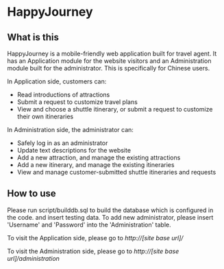 # HappyJourney

What is this
-------------
<p>HappyJourney is a mobile-friendly web application built for travel agent. It has an Application module for the website visitors and an Administration module built for the administrator. This is specifically for Chinese users.</p>
<p>In Application side, customers can: </p>
<ul>
<li>Read introductions of attractions</li>
<li>Submit a request to customize travel plans</li>
<li>View and choose a shuttle itinerary, or submit a request to customize their own itineraries</li>
</ul>
<p>In Administration side, the administrator can: </p>
<ul>
<li>Safely log in as an administrator</li>
<li>Update text descriptions for the website</li>
<li>Add a new attraction, and manage the existing attractions</li>
<li>Add a new itinerary, and manage the existing itineraries</li>
<li>View and manage customer-submitted shuttle itineraries and requests</li>
</ul>

How to use
----------
<p>Please run script/builddb.sql to build the database which is configured in the code. and insert testing data. To add new administrator, please insert 'Username' and 'Password' into the 'Administration' table.</p>
<p>To visit the Application side, please go to <I>http://[site base url]/</I></p>
<p>To visit the Administration side, please go to <I>http://[site base url]/administration</I></p>


